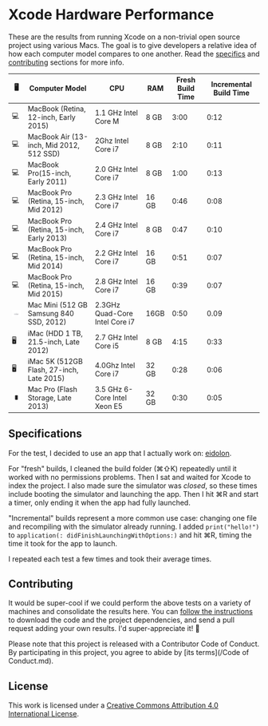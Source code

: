 Xcode Hardware Performance
==========================

These are the results from running Xcode on a non-trivial open source project using various Macs. The goal is to give developers a relative idea of how each computer model compares to one another. Read the [specifics](#specifications) and [contributing](#contributing) sections for more info.

🖥 |Computer Model | CPU | RAM | Fresh Build Time | Incremental Build Time |
--- | -------------- | --- | --- | ---------------- | ---------------------- |
💻 | MacBook (Retina, 12-inch, Early 2015) | 1.1 GHz Intel Core M | 8 GB | 3:00 | 0:12
💻 | MacBook Air (13-inch, Mid 2012, 512 SSD) | 2Ghz Intel Core i7 | 8 GB | 2:10 | 0:11
💻 | MacBook Pro(15-inch, Early 2011) | 2.0 GHz Intel Core i7 | 8 GB | 1:00 | 0:13
💻 | MacBook Pro (Retina, 15-inch, Mid 2012) | 2.3 GHz Intel Core i7 | 16 GB | 0:46 | 0:08
💻 | MacBook Pro (Retina, 15-inch, Early 2013) | 2.4 GHz Intel Core i7 | 8 GB | 0:47 | 0:10
💻 | MacBook Pro (Retina, 15-inch, Mid 2014) | 2.2 GHz Intel Core i7 | 16 GB | 0:51 | 0:07
💻 | MacBook Pro (Retina, 15-inch, Mid 2015) | 2.8 GHz Intel Core i7 | 16 GB | 0:39 | 0:07
![](assets/mini.jpg) | Mac Mini (512 GB Samsung 840 SSD, 2012) | 2.3GHz Quad-Core Intel Core i7 | 16GB | 0:50 | 0.09
🖥 | iMac (HDD 1 TB, 21.5-inch, Late 2012) | 2.7 GHz Intel Core i5 | 8 GB | 4:15 | 0:33
🖥 | iMac 5K (512GB Flash, 27-inch, Late 2015) | 4.0Ghz Intel Core i7 | 32 GB | 0:28 | 0:06|
![](assets/pro.jpg) | Mac Pro (Flash Storage, Late 2013) | 3.5 GHz 6-Core Intel Xeon E5 | 32 GB | 0:30 | 0:05



Specifications
--------------

For the test, I decided to use an app that I actually work on: [eidolon](https://github.com/artsy/eidolon). 

For "fresh" builds, I cleaned the build folder (⌘⇧K) repeatedly until it worked with no permissions problems. Then I sat and waited for Xcode to index the project. I also made sure the simulator was _closed_, so these times include booting the simulator and launching the app. Then I hit ⌘R and start a timer, only ending it when the app had fully launched.

"Incremental" builds represent a more common use case: changing one file and recompiling with the simulator already running. I added `print("hello!")` to `application(: didFinishLaunchingWithOptions:)` and hit ⌘R, timing the time it took for the app to launch. 

I repeated each test a few times and took their average times. 

Contributing
------------

It would be super-cool if we could perform the above tests on a variety of machines and consolidate the results here. You can [follow the instructions](https://github.com/artsy/eidolon#downloading-the-code) to download the code and the project dependencies, and send a pull request adding your own results. I'd super-appreciate it! :bow:

Please note that this project is released with a Contributor Code of Conduct. By participating in this project, you agree to abide by [its terms](/Code of Conduct.md).

License
-------

This work is licensed under a [Creative Commons Attribution 4.0 International License](http://creativecommons.org/licenses/by/4.0/).
